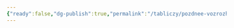 ```yaml
---
{"ready":false,"dg-publish":true,"permalink":"/tabliczy/pozdnee-vozrozhdenie/vstrecha-uzhin-v-emmause/","dgPassFrontmatter":true}
---
```



